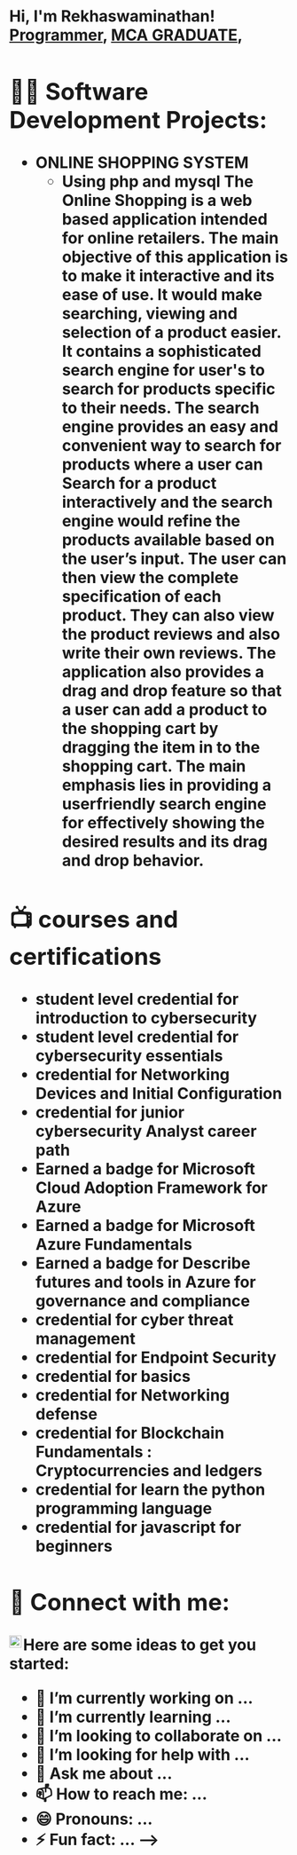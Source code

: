 <h1>Hi, I'm Rekhaswaminathan! <br/><a href="https://github.com/joshmadakor1">Programmer</a>, <a href="https://www.linkedin.com/in/REKHA SWAMINATHAN/">MCA GRADUATE</a>, <a/>

<h2>👨‍💻 Software Development Projects:</h2>

- <b>ONLINE SHOPPING SYSTEM </b>
  - <b>Using php and mysql</b>
The Online Shopping is a web based application intended for online retailers. The main
objective of this application is to make it interactive and its ease of use. It would make
searching, viewing and selection of a product easier. It contains a sophisticated search
engine for user's to search for products specific to their needs. The search engine provides
an easy and convenient way to search for products where a user can Search for a product
interactively and the search engine would refine the products available based on the
user’s input. The user can then view the complete specification of each product. They can
also view the product reviews and also write their own reviews. The application also
provides a drag and drop feature so that a user can add a product to the shopping cart by
dragging the item in to the shopping cart. The main emphasis lies in providing a userfriendly search engine for effectively showing the desired results and its drag and drop
behavior.
<h2>📺 courses and certifications</h2>

 - student level credential for  introduction to cybersecurity
 - student level credential for cybersecurity essentials
 - credential for Networking Devices and Initial Configuration
 - credential for junior cybersecurity Analyst career path
 - Earned a badge for Microsoft Cloud Adoption Framework for Azure
 - Earned a badge for  Microsoft Azure Fundamentals
 - Earned a badge for  Describe  futures and tools in Azure for governance and compliance
 - credential for cyber threat management
 - credential for Endpoint Security
 - credential for basics
 - credential for Networking defense
 - credential for Blockchain Fundamentals : Cryptocurrencies and ledgers
 - credential for learn the python programming language
 - credential for javascript for beginners
   
<h2> 🤳 Connect with me:</h2>


[<img align="left" alt="REKHA SWAMINATHAN | LinkedIn" width="22px" src="https://cdn.jsdelivr.net/npm/simple-icons@v3/icons/linkedin.svg" />][linkedin]

[linkedin]: https://linkedin.com/in/REkhaSwaminathan



Here are some ideas to get you started:

- 🔭 I’m currently working on ...
- 🌱 I’m currently learning ...
- 👯 I’m looking to collaborate on ...
- 🤔 I’m looking for help with ...
- 💬 Ask me about ...
- 📫 How to reach me: ...
- 😄 Pronouns: ...
- ⚡ Fun fact: ...
-->
